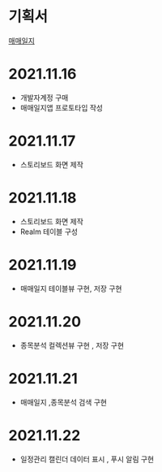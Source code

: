 # 기획서 
[매매일지](https://serious-walrus-338.notion.site/9aaf57e459fc471a9c808a1bc218f9fd)



# 2021.11.16 
  
 - 개발자계정 구매
 - 매매일지앱 프로토타입 작성
 
 
 
# 2021.11.17
  - 스토리보드 화면 제작  

# 2021.11.18 
  - 스토리보드 화면 제작 
  - Realm 테이블 구성 


# 2021.11.19
  - 매매일지 테이블뷰 구현, 저장 구현 

# 2021.11.20 
  - 종목분석 컬렉션뷰 구현 , 저장 구현

# 2021.11.21
  - 매매일지 ,종목분석 검색 구현
  
# 2021.11.22 
 - 일정관리 캘린더 데이터 표시 , 푸시 알림 구현 
  
